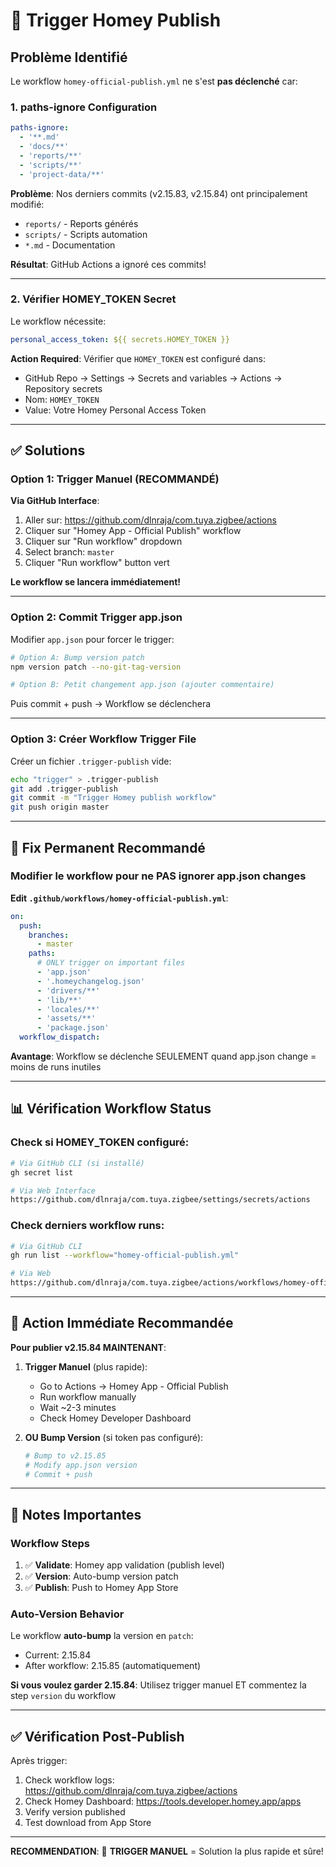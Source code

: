 # 🚀 Trigger Homey Publish

## Problème Identifié

Le workflow `homey-official-publish.yml` ne s'est **pas déclenché** car:

### 1. **paths-ignore Configuration**
```yaml
paths-ignore:
  - '**.md'
  - 'docs/**'
  - 'reports/**'
  - 'scripts/**'
  - 'project-data/**'
```

**Problème**: Nos derniers commits (v2.15.83, v2.15.84) ont principalement modifié:
- `reports/` - Reports générés
- `scripts/` - Scripts automation
- `*.md` - Documentation

**Résultat**: GitHub Actions a ignoré ces commits!

---

### 2. **Vérifier HOMEY_TOKEN Secret**

Le workflow nécessite:
```yaml
personal_access_token: ${{ secrets.HOMEY_TOKEN }}
```

**Action Required**: Vérifier que `HOMEY_TOKEN` est configuré dans:
- GitHub Repo → Settings → Secrets and variables → Actions → Repository secrets
- Nom: `HOMEY_TOKEN`
- Value: Votre Homey Personal Access Token

---

## ✅ Solutions

### Option 1: Trigger Manuel (RECOMMANDÉ)

**Via GitHub Interface**:
1. Aller sur: https://github.com/dlnraja/com.tuya.zigbee/actions
2. Cliquer sur "Homey App - Official Publish" workflow
3. Cliquer sur "Run workflow" dropdown
4. Select branch: `master`
5. Cliquer "Run workflow" button vert

**Le workflow se lancera immédiatement!**

---

### Option 2: Commit Trigger app.json

Modifier `app.json` pour forcer le trigger:

```bash
# Option A: Bump version patch
npm version patch --no-git-tag-version

# Option B: Petit changement app.json (ajouter commentaire)
```

Puis commit + push → Workflow se déclenchera

---

### Option 3: Créer Workflow Trigger File

Créer un fichier `.trigger-publish` vide:
```bash
echo "trigger" > .trigger-publish
git add .trigger-publish
git commit -m "Trigger Homey publish workflow"
git push origin master
```

---

## 🔧 Fix Permanent Recommandé

### Modifier le workflow pour ne PAS ignorer app.json changes

**Edit `.github/workflows/homey-official-publish.yml`**:

```yaml
on:
  push:
    branches:
      - master
    paths:
      # ONLY trigger on important files
      - 'app.json'
      - '.homeychangelog.json'
      - 'drivers/**'
      - 'lib/**'
      - 'locales/**'
      - 'assets/**'
      - 'package.json'
  workflow_dispatch:
```

**Avantage**: Workflow se déclenche SEULEMENT quand app.json change = moins de runs inutiles

---

## 📊 Vérification Workflow Status

### Check si HOMEY_TOKEN configuré:
```bash
# Via GitHub CLI (si installé)
gh secret list

# Via Web Interface
https://github.com/dlnraja/com.tuya.zigbee/settings/secrets/actions
```

### Check derniers workflow runs:
```bash
# Via GitHub CLI
gh run list --workflow="homey-official-publish.yml"

# Via Web
https://github.com/dlnraja/com.tuya.zigbee/actions/workflows/homey-official-publish.yml
```

---

## 🎯 Action Immédiate Recommandée

**Pour publier v2.15.84 MAINTENANT**:

1. **Trigger Manuel** (plus rapide):
   - Go to Actions → Homey App - Official Publish
   - Run workflow manually
   - Wait ~2-3 minutes
   - Check Homey Developer Dashboard

2. **OU Bump Version** (si token pas configuré):
   ```bash
   # Bump to v2.15.85
   # Modify app.json version
   # Commit + push
   ```

---

## 📝 Notes Importantes

### Workflow Steps
1. ✅ **Validate**: Homey app validation (publish level)
2. ✅ **Version**: Auto-bump version patch
3. ✅ **Publish**: Push to Homey App Store

### Auto-Version Behavior
Le workflow **auto-bump** la version en `patch`:
- Current: 2.15.84
- After workflow: 2.15.85 (automatiquement)

**Si vous voulez garder 2.15.84**: Utilisez trigger manuel ET commentez la step `version` du workflow

---

## ✅ Vérification Post-Publish

Après trigger:
1. Check workflow logs: https://github.com/dlnraja/com.tuya.zigbee/actions
2. Check Homey Dashboard: https://tools.developer.homey.app/apps
3. Verify version published
4. Test download from App Store

---

**RECOMMENDATION**: 
🚀 **TRIGGER MANUEL** = Solution la plus rapide et sûre!
